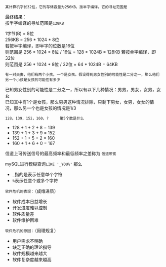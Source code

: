 `某计算机字长32位，它的存储容量为256KB，按半字编译，它的寻址范围是`  

最终结果：  
按半字编译的寻址范围是`128KB`

1字节(B) = 8位  
256KB = 256 * 1024 * 8位  
若按半字编译，即半字的位数是16位  
则范围是 256 * 1024 * 8位 / 16位 = 128 * 1024B = 128KB
若按单字编译，即32位  
则范围是  256 * 1024 * 8位 / 32位 = 64 * 1024B = 64KB  

`有一对夫妻，他们有两个小孩，一个是女孩。假设得到男女性别的可能性是二分之一，那么他们另一个小孩是女孩的可能性有多少`

已知男女性别的可能性是二分之一，所以有以下几种情况：男男，男女，女男，女女  
已知其中有1个是女孩，那么男男这种情况排除，只剩下男女，女男，女女的情况，那么另一个也是女孩的情况是1/3  


`128，139，152，160，?     第5个数是什么`  
- 128 + 1 + 2 + 8 = 139
- 139 + 1 + 3 + 9 = 152
- 152 + 1 + 5 + 2 = 160
- 160 + 1 + 6 + 0 = 167

信道上可传送信号的最高频率和最低频率之差称为 `信道带宽`  

mySQL进行模糊查询`LIKE '_YOU%'` 那么
- `_`指的是表示任意单个字符
- `%`表示任意个或多个字符  

`软件危机的表现：`（成维进质）  
- 软件成本日益增长
- 开发进度难以控制
- 软件质量差
- 软件维护困难

`软件危机的原因：`（用理规复）
- 用户需求不明确
- 缺乏正确的理论指导
- 软件规模越来越大
- 软件复杂度越来越高

